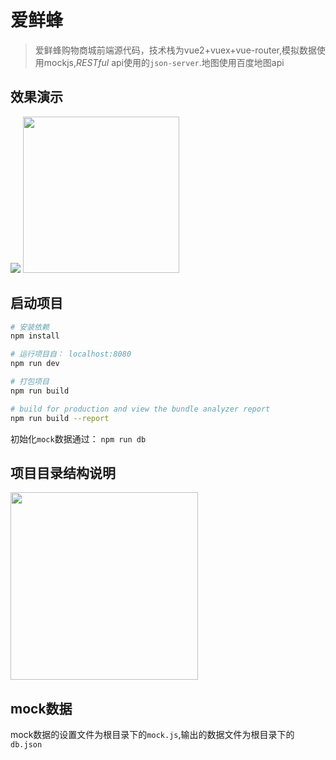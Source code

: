 # 爱鲜蜂

> 爱鲜蜂购物商城前端源代码，技术栈为vue2+vuex+vue-router,模拟数据使用mockjs,*RESTful* api使用的`json-server`.地图使用百度地图api

## 效果演示
<img src="http://i2.bvimg.com/605174/c1840d854be3c7b3.gif" />

<img src="http://i1.bvimg.com/605174/31b982cf95194d45.jpg" width="250" />

## 启动项目

``` bash
# 安装依赖
npm install

# 运行项目自： localhost:8080
npm run dev

# 打包项目
npm run build

# build for production and view the bundle analyzer report
npm run build --report
```

初始化`mock`数据通过： `npm run db`

## 项目目录结构说明

<img src="http://i4.bvimg.com/605174/b542a39219f8f252.png" width="300"/>

## mock数据

mock数据的设置文件为根目录下的`mock.js`,输出的数据文件为根目录下的`db.json`
